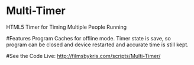 # Multi-Timer
HTML5 Timer for Timing Multiple People Running

#Features
Program Caches for offline mode.
Timer state is save, so program can be closed and device restarted and accurate time is still kept.

#See the Code Live:
http://filmsbykris.com/scripts/Multi-Timer/

